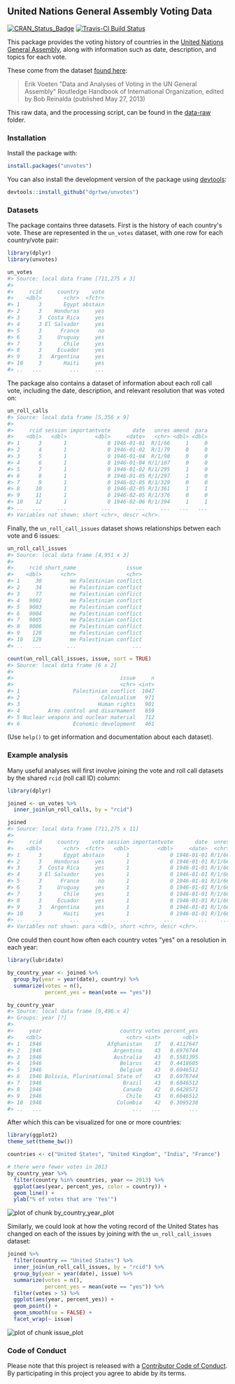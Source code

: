 <!-- README.md is generated from README.Rmd. Please edit that file -->



## United Nations General Assembly Voting Data

[![CRAN_Status_Badge](http://www.r-pkg.org/badges/version/unvotes)](https://cran.r-project.org/package=unvotes)
[![Travis-CI Build Status](https://travis-ci.org/dgrtwo/unvotes.svg?branch=master)](https://travis-ci.org/dgrtwo/unvotes)

This package provides the voting history of countries in the [United Nations General Assembly](http://www.un.org/en/ga/), along with information such as date, description, and topics for each vote.

These come from the dataset [found here](https://dataverse.harvard.edu/dataset.xhtml?persistentId=hdl:1902.1/12379):

> Erik Voeten "Data and Analyses of Voting in the UN General Assembly" Routledge Handbook of International Organization, edited by Bob Reinalda (published May 27, 2013)

This raw data, and the processing script, can be found in the [data-raw](data-raw) folder.

### Installation

Install the package with:


```r
install.packages("unvotes")
```

You can also install the development version of the package using [devtools](https://github.com/hadley/devtools):


```r
devtools::install_github("dgrtwo/unvotes")
```

### Datasets

The package contains three datasets. First is the history of each country's vote. These are represented in the `un_votes` dataset, with one row for each country/vote pair:


```r
library(dplyr)
library(unvotes)

un_votes
#> Source: local data frame [711,275 x 3]
#> 
#>     rcid     country    vote
#>    <dbl>       <chr>  <fctr>
#> 1      3       Egypt abstain
#> 2      3    Honduras     yes
#> 3      3  Costa Rica     yes
#> 4      3 El Salvador     yes
#> 5      3      France      no
#> 6      3     Uruguay     yes
#> 7      3       Chile     yes
#> 8      3     Ecuador     yes
#> 9      3   Argentina     yes
#> 10     3       Haiti     yes
#> ..   ...         ...     ...
```

The package also contains a dataset of information about each roll call vote, including the date, description, and relevant resolution that was voted on:


```r
un_roll_calls
#> Source: local data frame [5,356 x 9]
#> 
#>     rcid session importantvote       date   unres amend  para
#>    <dbl>   <dbl>         <dbl>     <date>   <chr> <dbl> <dbl>
#> 1      3       1             0 1946-01-01  R/1/66     1     0
#> 2      4       1             0 1946-01-02  R/1/79     0     0
#> 3      5       1             0 1946-01-04  R/1/98     0     0
#> 4      6       1             0 1946-01-04 R/1/107     0     0
#> 5      7       1             0 1946-01-02 R/1/295     1     0
#> 6      8       1             0 1946-01-05 R/1/297     1     0
#> 7      9       1             0 1946-02-05 R/1/329     0     0
#> 8     10       1             0 1946-02-05 R/1/361     1     1
#> 9     11       1             0 1946-02-05 R/1/376     0     0
#> 10    12       1             0 1946-02-06 R/1/394     1     1
#> ..   ...     ...           ...        ...     ...   ...   ...
#> Variables not shown: short <chr>, descr <chr>.
```

Finally, the `un_roll_call_issues` dataset shows relationships betwen each vote and 6 issues:


```r
un_roll_call_issues
#> Source: local data frame [4,951 x 3]
#> 
#>     rcid short_name                issue
#>    <dbl>      <chr>                <chr>
#> 1     30         me Palestinian conflict
#> 2     34         me Palestinian conflict
#> 3     77         me Palestinian conflict
#> 4   9002         me Palestinian conflict
#> 5   9003         me Palestinian conflict
#> 6   9004         me Palestinian conflict
#> 7   9005         me Palestinian conflict
#> 8   9006         me Palestinian conflict
#> 9    128         me Palestinian conflict
#> 10   129         me Palestinian conflict
#> ..   ...        ...                  ...

count(un_roll_call_issues, issue, sort = TRUE)
#> Source: local data frame [6 x 2]
#> 
#>                                  issue     n
#>                                  <chr> <int>
#> 1                 Palestinian conflict  1047
#> 2                          Colonialism   971
#> 3                         Human rights   901
#> 4         Arms control and disarmament   859
#> 5 Nuclear weapons and nuclear material   712
#> 6                 Economic development   461
```

(Use `help()` to get information and documentation about each dataset).

### Example analysis

Many useful analyses will first involve joining the vote and roll call datasets by the shared `rcid` (roll call ID) column:


```r
library(dplyr)

joined <- un_votes %>%
  inner_join(un_roll_calls, by = "rcid")

joined
#> Source: local data frame [711,275 x 11]
#> 
#>     rcid     country    vote session importantvote       date  unres amend
#>    <dbl>       <chr>  <fctr>   <dbl>         <dbl>     <date>  <chr> <dbl>
#> 1      3       Egypt abstain       1             0 1946-01-01 R/1/66     1
#> 2      3    Honduras     yes       1             0 1946-01-01 R/1/66     1
#> 3      3  Costa Rica     yes       1             0 1946-01-01 R/1/66     1
#> 4      3 El Salvador     yes       1             0 1946-01-01 R/1/66     1
#> 5      3      France      no       1             0 1946-01-01 R/1/66     1
#> 6      3     Uruguay     yes       1             0 1946-01-01 R/1/66     1
#> 7      3       Chile     yes       1             0 1946-01-01 R/1/66     1
#> 8      3     Ecuador     yes       1             0 1946-01-01 R/1/66     1
#> 9      3   Argentina     yes       1             0 1946-01-01 R/1/66     1
#> 10     3       Haiti     yes       1             0 1946-01-01 R/1/66     1
#> ..   ...         ...     ...     ...           ...        ...    ...   ...
#> Variables not shown: para <dbl>, short <chr>, descr <chr>.
```

One could then count how often each country votes "yes" on a resolution in each year:


```r
library(lubridate)

by_country_year <- joined %>%
  group_by(year = year(date), country) %>%
  summarize(votes = n(),
            percent_yes = mean(vote == "yes"))

by_country_year
#> Source: local data frame [9,496 x 4]
#> Groups: year [?]
#> 
#>     year                         country votes percent_yes
#>    <dbl>                           <chr> <int>       <dbl>
#> 1   1946                     Afghanistan    17   0.4117647
#> 2   1946                       Argentina    43   0.6976744
#> 3   1946                       Australia    43   0.5581395
#> 4   1946                         Belarus    43   0.4418605
#> 5   1946                         Belgium    43   0.6046512
#> 6   1946 Bolivia, Plurinational State of    43   0.6976744
#> 7   1946                          Brazil    43   0.6046512
#> 8   1946                          Canada    42   0.6428571
#> 9   1946                           Chile    43   0.6046512
#> 10  1946                        Colombia    42   0.3095238
#> ..   ...                             ...   ...         ...
```

After which this can be visualized for one or more countries:


```r
library(ggplot2)
theme_set(theme_bw())

countries <- c("United States", "United Kingdom", "India", "France")

# there were fewer votes in 2013
by_country_year %>%
  filter(country %in% countries, year <= 2013) %>%
  ggplot(aes(year, percent_yes, color = country)) +
  geom_line() +
  ylab("% of votes that are 'Yes'")
```

![plot of chunk by_country_year_plot](README-by_country_year_plot-1.png)

Similarly, we could look at how the voting record of the United States has changed on each of the issues by joining with the `un_roll_call_issues` dataset:


```r
joined %>%
  filter(country == "United States") %>%
  inner_join(un_roll_call_issues, by = "rcid") %>%
  group_by(year = year(date), issue) %>%
  summarize(votes = n(),
            percent_yes = mean(vote == "yes")) %>%
  filter(votes > 5) %>%
  ggplot(aes(year, percent_yes)) +
  geom_point() +
  geom_smooth(se = FALSE) +
  facet_wrap(~ issue)
```

![plot of chunk issue_plot](README-issue_plot-1.png)

### Code of Conduct

Please note that this project is released with a [Contributor Code of Conduct](CONDUCT.md). By participating in this project you agree to abide by its terms.
